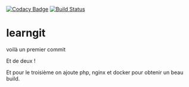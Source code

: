 [![Codacy Badge](https://api.codacy.com/project/badge/Grade/682a3341be12446881534acf5d2a0d57)](https://app.codacy.com/app/taviani/learngit?utm_source=github.com&utm_medium=referral&utm_content=taviani/learngit&utm_campaign=Badge_Grade_Dashboard)
[![Build Status](https://travis-ci.org/taviani/learngit.svg?branch=master)](https://travis-ci.org/taviani/learngit)

# learngit

voilà un premier commit

Et de deux !

Et pour le troisième on ajoute php, nginx et docker pour obtenir un beau build.